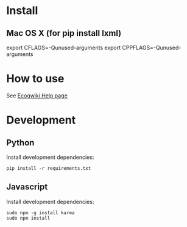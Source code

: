 # Install

## Mac OS X (for pip install lxml)
export CFLAGS=-Qunused-arguments
export CPPFLAGS=-Qunused-arguments


# How to use

See [Ecogwiki Help page](http://www.ecogwiki.com/Help)


# Development

## Python

Install development dependencies:

    pip install -r requirements.txt


## Javascript

Install development dependencies:

    sudo npm -g install karma
    sudo npm install
